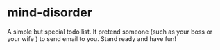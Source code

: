 mind-disorder
=============

A simple but special todo list. It pretend someone (such as your boss or your wife ) to send email to you. Stand ready and have fun!